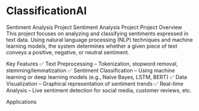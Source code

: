 # ClassificationAI
Sentiment Analysis Project
Sentiment Analysis Project
Project Overview
This project focuses on analyzing and classifying sentiments expressed in text data. Using natural language processing (NLP) techniques and machine learning models, the system determines whether a given piece of text conveys a positive, negative, or neutral sentiment.

Key Features
✅ Text Preprocessing – Tokenization, stopword removal, stemming/lemmatization
✅ Sentiment Classification – Using machine learning or deep learning models (e.g., Naïve Bayes, LSTM, BERT)
✅ Data Visualization – Graphical representation of sentiment trends
✅ Real-time Analysis – Live sentiment detection for social media, customer reviews, etc.

Applications
